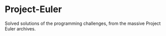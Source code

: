 # Project-Euler
Solved solutions of the programming challenges, from the massive Project Euler archives.
